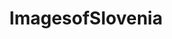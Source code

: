 ---
title: ImagesofSlovenia
crosslinks:
- Slovenia
- pics
- EarthPorn
- europe
- analog
- travel
- itookapicture
- funny
- waterporn
- imaginarymaps
- SonyAlpha
- mildlyinteresting
- Mushrooms
- youdontsurf
- europics
- sports
- UtricksBlog
- orange
- MDMA
- toiletviews
---